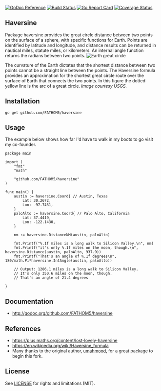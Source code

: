 [![GoDoc Reference](http://img.shields.io/badge/godoc-reference-5272B4.svg?style=flat-square)](http://godoc.org/github.com/FATHOM5/haversine)
[![Build Status](https://travis-ci.org/FATHOM5/haversine.svg?branch=master)](https://travis-ci.org/FATHOM5/haversine)
[![Go Report Card](https://goreportcard.com/badge/github.com/FATHOM5/haversine?style=flat-square)](https://goreportcard.com/report/github.com/FATHOM5/haversine)
[![Coverage Status](https://coveralls.io/repos/github/FATHOM5/haversine/badge.svg?branch=master)](https://coveralls.io/github/FATHOM5/haversine?branch=master)

## Haversine

Package haversine provides the great circle distance between two points on the surface of a sphere, with specific functions for Earth.  Points are identified by latitude and longitude, and distance results can be returned in nautical miles, statute miles, or kilometers. An internal angle function returns the radians between two points.
![Earth great circle](https://i.imgur.com/iD3X3Ax.png)

The curvature of the Earth dictates that the shortest distance between two points cannot be a straight line between the points.  The Haversine formula provides an approximation for the shortest great circle route over the surface of Earth that connects the two points.  In this figure the dotted yellow line is the arc of a great circle. *Image courtesy USGS.*

## Installation

`go get github.com/FATHOM5/haversine`

## Usage

The example below shows how far I'd have to walk in my boots to go visit my
co-founder.

    package main

    import (
        "fmt"
        "math"

        "github.com/FATHOM5/haversine"
    )

    func main() {
        austin := haversine.Coord{ // Austin, Texas
            Lat: 30.2672,
            Lon: -97.7431,
        }
        paloAlto := haversine.Coord{ // Palo Alto, California
            Lat: 37.4419,
            Lon: -122.1430,
        }

        nm := haversine.DistanceNM(austin, paloAlto)

        fmt.Printf("%.1f miles is a long walk to Silicon Valley.\n", nm)
        fmt.Printf("it's only %.1f miles on the moon, though.\n", haversine.Distance(austin, paloAlto, 937.9))
        fmt.Printf("That's an angle of %.1f degrees\n", 180/math.Pi*haversine.IntAngle(austin, paloAlto))

        // Output: 1286.1 miles is a long walk to Silicon Valley.
        // It's only 350.6 miles on the moon, though.
        // That's an angle of 21.4 degrees

    }

## Documentation

* http://godoc.org/github.com/FATHOM5/haversine

## References

* https://plus.maths.org/content/lost-lovely-haversine
* https://en.wikipedia.org/wiki/Haversine_formula
* Many thanks to the original author, [umahmood](https://github.com/umahmood/haversine), for a great package to begin this fork.

## License

See [LICENSE](LICENSE.md) for rights and limitations (MIT).
